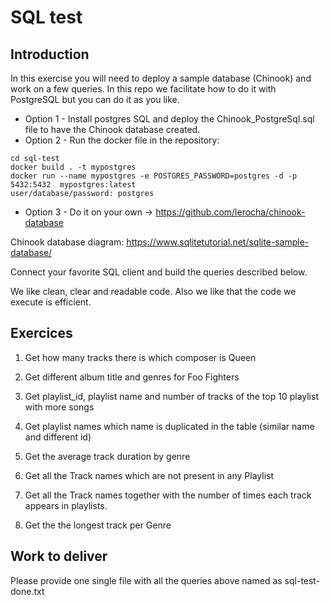 # SQL test

## Introduction

In this exercise you will need to deploy a sample database (Chinook) and work on a few queries. In this repo we facilitate how to do it with PostgreSQL but you can do it as you like.

 - Option 1 - Install postgres SQL and deploy the Chinook_PostgreSql.sql file to have the Chinook database created.
 - Option 2 - Run the docker file in the repository:
```
cd sql-test
docker build . -t mypostgres
docker run --name mypostgres -e POSTGRES_PASSWORD=postgres -d -p 5432:5432  mypostgres:latest
user/database/password: postgres
```
 - Option 3 - Do it on your own -> https://github.com/lerocha/chinook-database

Chinook database diagram: https://www.sqlitetutorial.net/sqlite-sample-database/
 
Connect your favorite SQL client and build the queries described below.

We like clean, clear and readable code. Also we like that the code we execute is efficient.

## Exercices

1. Get how many tracks there is which composer is Queen

2. Get different album title and genres for Foo Fighters

3. Get playlist_id, playlist name and number of tracks of the top 10 playlist with more songs

4. Get playlist names which name is duplicated in the table (similar name and different id)

5. Get the average track duration by genre

6. Get all the Track names which are not present in any Playlist

7. Get all the Track names together with the number of times each track appears in playlists. 

8. Get the the longest track per Genre

## Work to deliver

Please provide one single file with all the queries above named as sql-test-done.txt

